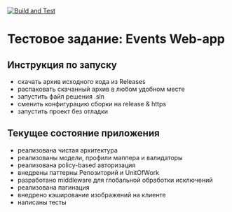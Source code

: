 [![Build and Test](https://github.com/ToxaChiter/TestAPI/actions/workflows/test.yml/badge.svg)](https://github.com/ToxaChiter/TestAPI/actions/workflows/test.yml)

# Тестовое задание: Events Web-app

## Инструкция по запуску

- скачать архив исходного кода из Releases
- распаковать скачанный архив в любом удобном месте
- запустить файл решения .sln
- сменить конфигурацию сборки на release & https
- запустить проект без отладки

## Текущее состояние приложения

- реализована чистая архитектура
- реализованы модели, профили маппера и валидаторы
- реализована policy-based авторизация
- внедрены паттерны Репозиторий и UnitOfWork
- разработано middleware для глобальной обработки исключений
- реализована пагинация
- внедрено кэширование изображений на клиенте
- написаны тесты

